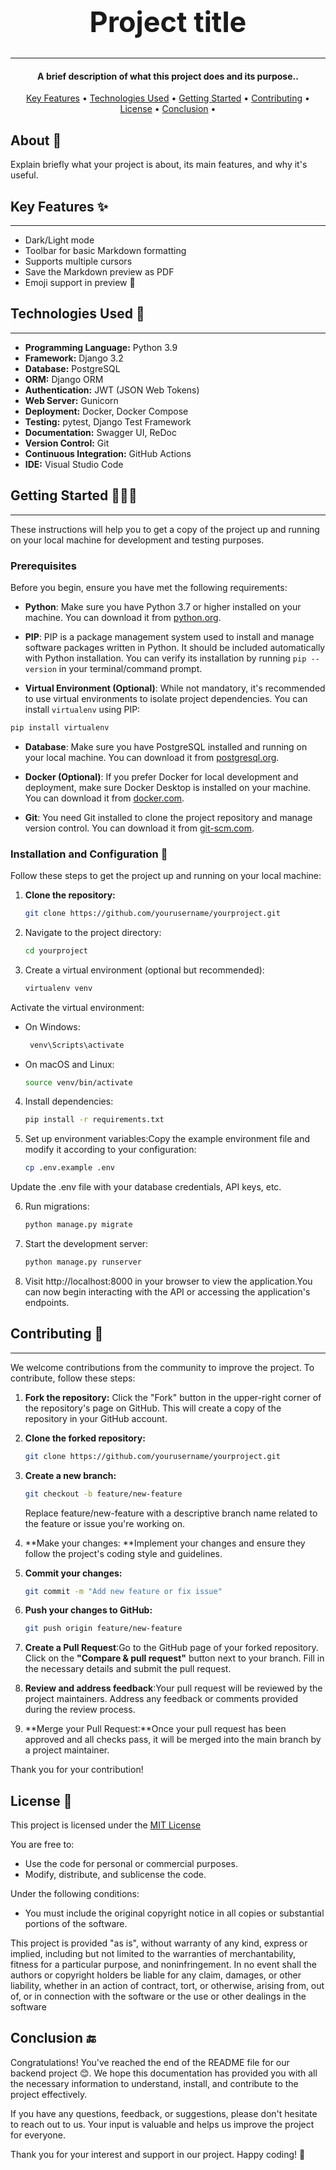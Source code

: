 <h1 style="font-size: 45px">
<center>Project title</center>
</h1>
<hr>
<!-- Description -->
<h4 align="center">A brief description of what this project does and its purpose..</h4>

<!--menu-->
  <p align="center">
  <a href="#key-features">Key Features</a> •
  <a href="#technologies-used">Technologies Used</a> •
  <a href="#getting-started">Getting Started</a> •
  <a href="#contributing">Contributing</a> •
  <a href="#license">License</a> •
  <a href="#conclusion">Conclusion</a> •
</p>

<!-- You can put pictures, gifs, screenshots or videos for the program here  -->

<!-- About -->

## About 📖

Explain briefly what your project is about, its main features, and why it's useful.

<!-- Key Features -->

## Key Features ✨

---

- Dark/Light mode
- Toolbar for basic Markdown formatting
- Supports multiple cursors
- Save the Markdown preview as PDF
- Emoji support in preview 🎉

<!-- Technologies Used -->

## Technologies Used 🤖

---

- **Programming Language:** Python 3.9
- **Framework:** Django 3.2
- **Database:** PostgreSQL
- **ORM:** Django ORM
- **Authentication:** JWT (JSON Web Tokens)
- **Web Server:** Gunicorn
- **Deployment:** Docker, Docker Compose
- **Testing:** pytest, Django Test Framework
- **Documentation:** Swagger UI, ReDoc
- **Version Control:** Git
- **Continuous Integration:** GitHub Actions
- **IDE:** Visual Studio Code

<!-- Getting Started -->

## Getting Started 👨🏻‍💻

---

These instructions will help you to get a copy of the project up and running on your local machine for development and testing purposes.

### Prerequisites

Before you begin, ensure you have met the following requirements:

- **Python**: Make sure you have Python 3.7 or higher installed on your machine. You can download it from [python.org](https://www.python.org/downloads/).

- **PIP**: PIP is a package management system used to install and manage software packages written in Python. It should be included automatically with Python installation. You can verify its installation by running `pip --version` in your terminal/command prompt.

- **Virtual Environment (Optional)**: While not mandatory, it's recommended to use virtual environments to isolate project dependencies. You can install `virtualenv` using PIP:

```bash
pip install virtualenv
```

- **Database**: Make sure you have PostgreSQL installed and running on your local machine. You can download it from [postgresql.org](https://www.postgresql.org/download/).

- **Docker (Optional)**: If you prefer Docker for local development and deployment, make sure Docker Desktop is installed on your machine. You can download it from [docker.com](https://www.docker.com/products/docker-desktop).

- **Git**: You need Git installed to clone the project repository and manage version control. You can download it from [git-scm.com](https://git-scm.com/downloads).

### Installation and Configuration 🎯

Follow these steps to get the project up and running on your local machine:

1. **Clone the repository:**

   ```bash
   git clone https://github.com/yourusername/yourproject.git
   ```

2. Navigate to the project directory:

   ```bash
   cd yourproject
   ```

3. Create a virtual environment (optional but recommended):

   ```bash
   virtualenv venv
   ```

Activate the virtual environment:

- On Windows:
  ```cmd
   venv\Scripts\activate
  ```
- On macOS and Linux:

   ```bash
   source venv/bin/activate
   ```

4. Install dependencies:

   ```bash
   pip install -r requirements.txt
   ```

5. Set up environment variables:Copy the example environment file and modify it according to your configuration:

   ```bash
   cp .env.example .env
   ```

Update the .env file with your database credentials, API keys, etc.

6. Run migrations:

   ```bash
   python manage.py migrate
   ```

7. Start the development server:

   ```bash
   python manage.py runserver
   ```

8. Visit http://localhost:8000 in your browser to view the application.You can now begin interacting with the API or accessing the application's endpoints.

<!-- Contributing -->

## Contributing 🤝

---

We welcome contributions from the community to improve the project. To contribute, follow these steps:

1. **Fork the repository:**
   Click the "Fork" button in the upper-right corner of the repository's page on GitHub. This will create a copy of the repository in your GitHub account.

2. **Clone the forked repository:**
   ```bash
   git clone https://github.com/yourusername/yourproject.git
   ```
3. **Create a new branch:**
   ```bash
   git checkout -b feature/new-feature
   ```
   Replace feature/new-feature with a descriptive branch name related to the feature or issue you're working on.
4. **Make your changes: **Implement your changes and ensure they follow the project's coding style and guidelines.
5. **Commit your changes:**
   ```bash
   git commit -m "Add new feature or fix issue"
   ```
6. **Push your changes to GitHub:**
   ```bash
   git push origin feature/new-feature
   ```
7. **Create a Pull Request**:Go to the GitHub page of your forked repository. Click on the **"Compare & pull request"** button next to your branch. Fill in the necessary details and submit the pull request.
8. **Review and address feedback**:Your pull request will be reviewed by the project maintainers. Address any feedback or comments provided during the review process.
9. **Merge your Pull Request:**Once your pull request has been approved and all checks pass, it will be merged into the main branch by a project maintainer.

Thank you for your contribution!

<!-- License -->

## License 🧾

This project is licensed under the [MIT License](LICENSE)

You are free to:

- Use the code for personal or commercial purposes.
- Modify, distribute, and sublicense the code.

Under the following conditions:

- You must include the original copyright notice in all copies or substantial portions of the software.

This project is provided "as is", without warranty of any kind, express or implied, including but not limited to the warranties of merchantability, fitness for a particular purpose, and noninfringement. In no event shall the authors or copyright holders be liable for any claim, damages, or other liability, whether in an action of contract, tort, or otherwise, arising from, out of, or in connection with the software or the use or other dealings in the software

<!-- Conclusion -->

## Conclusion 🔚

Congratulations! You've reached the end of the README file for our backend project 😊. We hope this documentation has provided you with all the necessary information to understand, install, and contribute to the project effectively.

If you have any questions, feedback, or suggestions, please don't hesitate to reach out to us. Your input is valuable and helps us improve the project for everyone.

Thank you for your interest and support in our project. Happy coding! 🎉
